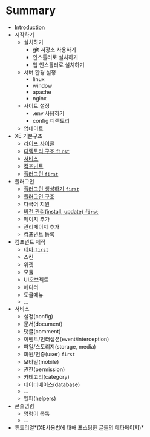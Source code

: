 # Summary

* [Introduction](README.md)
* 시작하기
   * 설치하기
       * git 저장소 사용하기
       * 인스톨러로 설치하기
       * 웹 인스톨러로 설치하기
   * 서버 환경 설정
       * linux
       * window
       * apache
       * nginx
   * 사이트 설정
       * .env 사용하기
       * config 디렉토리
   * 업데이트
* XE 기본구조
   * [라이프 사이클](lifecycle.md)
   * [디렉토리 구조 `first`](structure.md)
   * [서비스](service.md)
   * [컴포넌트](components.md)
   * [플러그인 `first`](plugin.md)
* 플러그인
   * [플러그인 생성하기 `first`](plugin-generation.md)
   * [플러그인 구조](plugin-structure.md)
   * 다국어 지원
   * [버전 관리(install, update) `first`](plugin-versions.md)
   * 페이지 추가
   * 관리페이지 추가
   * 컴포넌트 등록
* 컴포넌트 제작
   * [테마 `first`](component-theme.md)
   * 스킨
   * 위젯
   * 모듈
   * UI오브젝트
   * 에디터
   * 토글메뉴
   * ...
* 서비스
   * 설정(config)
   * 문서(document)
   * 댓글(comment)
   * 이벤트/인터셉션(event/interception)
   * 파일/스토리지(storage, media)
   * 회원/인증(user) `first`
   * 모바일(mobile)
   * 권한(permission)
   * 카테고리(category)
   * 데이터베이스(database)
   * ...
   * 헬퍼(helpers)
* 콘솔명령
   * 명령어 목록
   * ...
* 튜토리얼*(XE사용법에 대해 포스팅한 글들의 메타페이지)*

